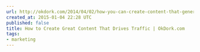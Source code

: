 ```yaml
---
url: http://okdork.com/2014/04/02/how-you-can-create-content-that-generates-40000-targeted-visitors/
created_at: 2015-01-04 22:28 UTC
published: false
title: How to Create Great Content That Drives Traffic | OkDork.com
tags:
- marketing
---
```



